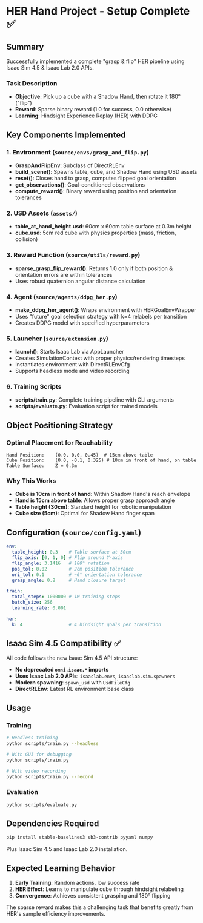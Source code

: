 # HER Hand Project - Setup Complete ✅

## Summary

Successfully implemented a complete "grasp & flip" HER pipeline using Isaac Sim 4.5 & Isaac Lab 2.0 APIs.

### Task Description
- **Objective**: Pick up a cube with a Shadow Hand, then rotate it 180° ("flip")
- **Reward**: Sparse binary reward (1.0 for success, 0.0 otherwise)
- **Learning**: Hindsight Experience Replay (HER) with DDPG

## Key Components Implemented

### 1. Environment (`source/envs/grasp_and_flip.py`)
- **GraspAndFlipEnv**: Subclass of DirectRLEnv
- **build_scene()**: Spawns table, cube, and Shadow Hand using USD assets
- **reset()**: Closes hand to grasp, computes flipped goal orientation
- **get_observations()**: Goal-conditioned observations
- **compute_reward()**: Binary reward using position and orientation tolerances

### 2. USD Assets (`assets/`)
- **table_at_hand_height.usd**: 60cm x 60cm table surface at 0.3m height
- **cube.usd**: 5cm red cube with physics properties (mass, friction, collision)

### 3. Reward Function (`source/utils/reward.py`)
- **sparse_grasp_flip_reward()**: Returns 1.0 only if both position & orientation errors are within tolerances
- Uses robust quaternion angular distance calculation

### 4. Agent (`source/agents/ddpg_her.py`)
- **make_ddpg_her_agent()**: Wraps environment with HERGoalEnvWrapper
- Uses "future" goal selection strategy with k=4 relabels per transition
- Creates DDPG model with specified hyperparameters

### 5. Launcher (`source/extension.py`)
- **launch()**: Starts Isaac Lab via AppLauncher
- Creates SimulationContext with proper physics/rendering timesteps
- Instantiates environment with DirectRLEnvCfg
- Supports headless mode and video recording

### 6. Training Scripts
- **scripts/train.py**: Complete training pipeline with CLI arguments
- **scripts/evaluate.py**: Evaluation script for trained models

## Object Positioning Strategy

### Optimal Placement for Reachability
```
Hand Position:    (0.0, 0.0, 0.45)  # 15cm above table
Cube Position:    (0.0, -0.1, 0.325) # 10cm in front of hand, on table
Table Surface:    Z = 0.3m
```

### Why This Works
- **Cube is 10cm in front of hand**: Within Shadow Hand's reach envelope
- **Hand is 15cm above table**: Allows proper grasp approach angle
- **Table height (30cm)**: Standard height for robotic manipulation
- **Cube size (5cm)**: Optimal for Shadow Hand finger span

## Configuration (`source/config.yaml`)

```yaml
env:
  table_height: 0.3    # Table surface at 30cm
  flip_axis: [0, 1, 0] # Flip around Y-axis
  flip_angle: 3.1416   # 180° rotation
  pos_tol: 0.02        # 2cm position tolerance
  ori_tol: 0.1         # ~6° orientation tolerance
  grasp_angle: 0.8     # Hand closure target

train:
  total_steps: 1000000 # 1M training steps
  batch_size: 256
  learning_rate: 0.001

her:
  k: 4                 # 4 hindsight goals per transition
```

## Isaac Sim 4.5 Compatibility ✅

All code follows the new Isaac Sim 4.5 API structure:
- **No deprecated `omni.isaac.*` imports**
- **Uses Isaac Lab 2.0 APIs**: `isaaclab.envs`, `isaaclab.sim.spawners`
- **Modern spawning**: `spawn_usd` with `UsdFileCfg`
- **DirectRLEnv**: Latest RL environment base class

## Usage

### Training
```bash
# Headless training
python scripts/train.py --headless

# With GUI for debugging
python scripts/train.py

# With video recording
python scripts/train.py --record
```

### Evaluation
```bash
python scripts/evaluate.py
```

## Dependencies Required

```bash
pip install stable-baselines3 sb3-contrib pyyaml numpy
```

Plus Isaac Sim 4.5 and Isaac Lab 2.0 installation.

## Expected Learning Behavior

1. **Early Training**: Random actions, low success rate
2. **HER Effect**: Learns to manipulate cube through hindsight relabeling
3. **Convergence**: Achieves consistent grasping and 180° flipping

The sparse reward makes this a challenging task that benefits greatly from HER's sample efficiency improvements.
